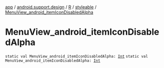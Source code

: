 [app](../../../index.md) / [android.support.design](../../index.md) / [R](../index.md) / [styleable](index.md) / [MenuView_android_itemIconDisabledAlpha](./-menu-view_android_item-icon-disabled-alpha.md)

# MenuView_android_itemIconDisabledAlpha

`static val MenuView_android_itemIconDisabledAlpha: `[`Int`](https://kotlinlang.org/api/latest/jvm/stdlib/kotlin/-int/index.html)
`static val MenuView_android_itemIconDisabledAlpha: `[`Int`](https://kotlinlang.org/api/latest/jvm/stdlib/kotlin/-int/index.html)